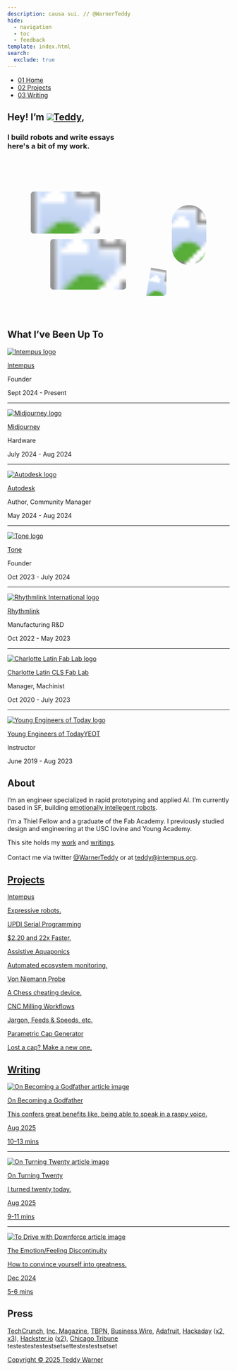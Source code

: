 ```yaml
---
description: causa sui. // @WarnerTeddy
hide:
  - navigation
  - toc
  - feedback
template: index.html
search:
  exclude: true
---
```


<!DOCTYPE html>
<html lang="en">
<head>
  <meta charset="UTF-8">
  <meta name="viewport" content="width=device-width, initial-scale=1.0">
  
  <!-- Primary Meta Tags -->
  <meta name="title" content="Teddy Warner">
  <meta name="description" content="I use digital fabrication techniques to accelerate human centric design. // @WarnerTeddy">
  <meta name="keywords" content="Digital fabrication, PCB development, Mechatronics engineering, USC Iovine and Young Academy, Engineering design, Fab Academy, Hardware engineering, Rapid prototyping, CAD design, Physical computing, Electronics design, IoT development, Wearable technology, Engineering portfolio">
  <meta name="author" content="Teddy Warner">
  <meta name="robots" content="index, follow">
  
  <!-- Open Graph / Facebook -->
  <meta property="og:type" content="website">
  <meta property="og:url" content="https://teddywarner.org/">
  <meta property="og:title" content="Teddy Warner">
  <meta property="og:description" content="I use digital fabrication techniques to accelerate human centric design. // @WarnerTeddy">
  <meta property="og:image" content="https://teddywarner.org/assets/images/thumb.png">
  <meta property="og:image:type" content="image/png">
  <meta property="og:image:width" content="1200">
  <meta property="og:image:height" content="630">

  <!-- Twitter -->
  <meta property="twitter:card" content="summary_large_image">
  <meta property="twitter:url" content="https://teddywarner.org/">
  <meta property="twitter:title" content="Teddy Warner">
  <meta property="twitter:description" content="I use digital fabrication techniques to accelerate human centric design. // @WarnerTeddy">
  <meta property="twitter:image" content="https://teddywarner.org/assets/images/thumb.png">

  <link rel="preconnect" href="https://fonts.googleapis.com">
  <link rel="preconnect" href="https://fonts.gstatic.com" crossorigin>
  <link href="https://fonts.googleapis.com/css2?family=Crimson+Pro:ital,wght@0,200..900;1,200..900&display=swap" rel="stylesheet">
  <link href="https://fonts.googleapis.com/css2?family=Crimson+Pro:ital,wght@0,200..900;1,200..900&family=JetBrains+Mono:ital,wght@0,100..800;1,100..800&display=swap" rel="stylesheet">
  <script src="https://kit.fontawesome.com/79ff35ecec.js" crossorigin="anonymous"></script>
  <link rel="stylesheet" href="/assets/css/index.css">
  <link rel="stylesheet" href="/assets/css/header.css">
</head>

<body>

  <nav class="main-navigation">
    <ul>
      <li><a class="home" href="https://teddywarner.com"><span class="navnum">01</span> Home</a></li>
      <li><a class="proj" href="https://teddywarner.com/proj/"><span class="navnum">02</span> Projects</a></li>
      <li><a class="writ" href="https://teddywarner.com/writ/"><span class="navnum">03</span> Writing</a></li>
    </ul>
  </nav>
  
  <div class="blur-overlay"></div>

  <main data-scroll-container>
  <div class="content-container">
    <section class="intro-section">
      <div class="content1">
        <div class="introabt">
          <h2>Hey! I’m <a id="twittername" target=”_blank” href="https://x.com/WarnerTeddy"><img class="pfp" src="assets/images/index/pfp.jpg">Teddy</a>, <span id="typed"></span></h2>
          <h3>I build robots and write essays <br>here's a bit of my work.</h3>
        </div>
      </div>
    </section>
    <section class="featured-projects">
        <div class="content2" id="content2">
            <div class="projparent">
                <div class="projscale">
                    <svg viewBox="0 0 1440 1024" preserveAspectRatio="none" fill="none" xmlns="http://www.w3.org/2000/svg">
                        <defs>
                            <clipPath id="clip0_107_71">
                                <rect x="804.5" y="624" width="226" height="272" rx="21" />
                            </clipPath>
                            <clipPath id="clip1_107_71">
                                <rect x="143" y="212" width="467" height="288" rx="25" />
                            </clipPath>
                            <clipPath id="clipImage1">
                                <rect x="1065" y="307" width="225" height="389" rx="112.5" />
                            </clipPath>
                            <clipPath id="clipImage2">
                                <rect x="277.5" y="527" width="492" height="328" rx="21" />
                            </clipPath>
                            <clipPath id="clipImage4">
                                <rect x="151" y="220" width="451" height="273" rx="21" />
                            </clipPath>
                            <clipPath id="clipImageTone">
                                <path d="M847.468 115H819.532H658.601H649.2C645.28 115 643.319 115 641.822 115.763C640.505 116.434 639.434 117.505 638.763 118.822C638 120.319 638 122.28 638 126.2V135.343V470.823V480.8C638 484.72 638 486.681 638.763 488.178C639.434 489.495 640.505 490.566 641.822 491.237C643.319 492 645.28 492.165 649.2 492.165H659.601H749.535H759.685C760.842 492.165 761.42 492.165 761.909 492.176C784.891 492.699 803.397 511.205 803.92 534.187C803.931 534.676 803.931 535.254 803.931 536.411V565.657V575.731C803.931 579.651 804 581.681 804.763 583.178C805.434 584.495 806.505 585.566 807.822 586.237C809.319 587 811.28 587 815.2 587L825.463 586.931L1007.4 587H1017.8C1021.72 587 1023.68 587 1025.18 586.237C1026.5 585.566 1027.57 584.495 1028.24 583.178C1029 581.681 1029 579.72 1029 575.8V565.657V136.343V126.2C1029 122.28 1029 120.319 1028.24 118.822C1027.57 117.505 1026.5 116.434 1025.18 115.763C1023.68 115 1021.72 115 1017.8 115H1007.4H847.468Z" />
                            </clipPath>
                            <path id="circlePath" d="M 1137 797 m -50, 0 a 50,50 0 1,1 100,0 a 50,50 0 1,1 -100,0" />
                        </defs>
                        <g id="title-group" class="title">
                            <rect x="141" y="143" width="224" height="49" rx="24.5" fill="var(--md-default-bg-color)" />
                            <rect x="141.5" y="143.5" width="223" height="48" rx="24" stroke="var(--md-default-fg-color--lighter)" />
                            <text x="253" y="175" fill="var(--md-default-fg-color--light)" text-anchor="middle" font-family="Crimson Pro" font-size="23" font-style="normal" font-weight="300" line-height="109.588%">A Creative Curation</text>
                        </g>
                        <a href="https://teddywarner.org/Projects/AssistiveAquaponics/">
                            <g id="image-card-1" class="project">
                                <rect x="1057" y="299" width="240" height="405" rx="120" fill="var(--md-default-fg-color--lightest)" />
                                <rect x="1057.5" y="299.5" width="239" height="404" rx="119.5" stroke="var(--md-default-fg-color--lighter)" stroke-opacity="0.2" />
                                <image x="1065" y="307" width="225" height="389" href="assets/images/index/aaft.png" clip-path="url(#clipImage1)" preserveAspectRatio="xMidYMid slice" alt="Assistive Aquaponics project image" />
                                <rect x="1065.5" y="307.5" width="224" height="388" rx="112" stroke="var(--md-default-fg-color--lighter)" stroke-opacity="0.2" />
                            </g>
                        </a>
                        <a href="https://teddywarner.org/writ">
                          <g id="image-card-2" class="project">
                              <rect x="269.5" y="520" width="508" height="342" rx="26" fill="var(--md-default-fg-color--lightest)" />
                              <rect x="270" y="520.5" width="507" height="341" rx="25.5" stroke="var(--md-default-fg-color--lighter)" stroke-opacity="0.2" />
                              <image x="277.5" y="527" width="492" height="328" href="assets/images/index/flowers.jpg" clip-path="url(#clipImage2)" preserveAspectRatio="xMidYMid slice" alt="Flowers project image" />
                              <rect x="278" y="527.5" width="491" height="327" rx="20.5" stroke="var(--md-default-fg-color--lighter)" stroke-opacity="0.2" />
                          </g>
                        </a>
                        <a target="_blank" href="https://www.goodreads.com/review/list/179003175?shelf=%23ALL%23&view=covers">
                          <g id="reading-card" class="project">
                              <rect x="796.5" y="616" width="242" height="288" rx="27" fill="var(--md-default-fg-color--lightest)" stroke="var(--md-default-fg-color--lighter)" stroke-opacity="0.2" />
                              <g clip-path="url(#clip0_107_71)">
                                  <g class="reading-content">
                                      <rect x="804.5" y="624" width="226" height="272" rx="21" fill="var(--md-default-bg-color)" fill-opacity="0.4" />
                                      <rect x="843" y="645" width="149" height="31" rx="15.5" fill="var(--md-default-bg-color)" />
                                      <text x="917.5" y="665" text-anchor="middle" fill="var(--md-default-fg-color)" fill-opacity="0.55" font-family="JetBrains Mono" font-size="12" font-style="normal" font-weight="300" line-height="109.588%">What I'm Reading</text>
                                      <text x="816" y="700" text-anchor="left" fill="var(--md-default-fg-color)" fill-opacity="0.75" font-family="JetBrains Mono" font-size="16" font-style="normal" font-weight="500" line-height="109.588%">When</text>
                                      <text x="816" y="720" text-anchor="left" fill="var(--md-default-fg-color)" fill-opacity="0.75" font-family="JetBrains Mono" font-size="16" font-style="normal" font-weight="500" line-height="109.588%">Einstein</text>
                                      <text x="816" y="740" text-anchor="left" fill="var(--md-default-fg-color)" fill-opacity="0.75" font-family="JetBrains Mono" font-size="16" font-style="normal" font-weight="500" line-height="109.588%">Walked with</text>
                                      <text x="816" y="760" text-anchor="left" fill="var(--md-default-fg-color)" fill-opacity="0.75" font-family="JetBrains Mono" font-size="16" font-style="normal" font-weight="500" line-height="109.588%">Gödel</text>
                                      <text x="817" y="778" text-anchor="left" fill="var(--md-default-fg-color)" fill-opacity="0.75" font-family="JetBrains Mono" font-size="11" font-style="normal" font-weight="400" line-height="109.588%">Jim Holt</text>
                                  </g>
                                  <image x="930.473" y="713" width="144.272" height="230.193" transform="rotate(10 930.473 713)" href="https://images-na.ssl-images-amazon.com/images/S/compressed.photo.goodreads.com/books/1515964026i/36794489.jpg" preserveAspectRatio="xMidYMid slice" alt="Book cover of When Einstein Walked with Gödel" />
                              </g>
                              <rect x="805" y="624.5" width="225" height="271" rx="20.5" stroke="var(--md-default-fg-color--lighter)" stroke-opacity="0.2" />
                          </g>
                        </a>
                        <a href="https://teddywarner.org/Projects/VonNiemannProbe/">
                            <g id="image-card-4" class="project">
                                <g clip-path="url(#clip1_107_71)">
                                    <rect x="142" y="212" width="468" height="288" rx="26" fill="var(--md-default-fg-color--lightest)" />
                                    <image x="151" y="220" width="451" height="273" href="assets/images/index/vnp.gif" clip-path="url(#clipImage4)" preserveAspectRatio="xMidYMid slice" alt="Von Niemann Probe project image" />
                                    <rect x="151.5" y="220.5" width="450" height="272" rx="20.5" stroke="var(--md-default-fg-color--lighter)" stroke-opacity="0.2" />
                                </g>
                                <rect x="143.5" y="212.5" width="466" height="287" rx="24.5" stroke="var(--md-default-fg-color--lighter)" stroke-opacity="0.2" />
                            </g>
                        </a>
                        <a target="_blank" href="https://tone.computer/">
                            <g id="image-card-3" class="project">
                                <path d="M848.04 107H818.96H652.485C644.615 107 640.679 107 637.673 108.503C635.029 109.825 632.879 111.935 631.532 114.53C630 117.48 630 121.342 630 129.066V477.986C630 485.71 630 489.572 631.532 492.522C632.879 495.117 635.029 497.227 637.673 498.549C640.679 500.052 644.615 500.052 652.485 500.052H750.262H760.035C780.16 500.052 796.475 516.367 796.475 536.493V572.934C796.475 580.658 796.475 584.52 798.007 587.47C799.354 590.065 801.504 592.175 804.149 593.497C807.155 595 811.09 595 818.96 595H818.96H1014.52H1014.52C1022.39 595 1026.32 595 1029.33 593.497C1031.97 592.175 1034.12 590.065 1035.47 587.47C1037 584.52 1037 580.658 1037 572.934V129.066V129.066C1037 121.342 1037 117.48 1035.47 114.53C1034.12 111.935 1031.97 109.825 1029.33 108.503C1026.32 107 1022.39 107 1014.52 107H848.04Z" fill="var(--md-default-fg-color--lightest)" stroke="var(--md-default-fg-color--lighter)" stroke-opacity="0.2" />
                                <image class="toneimg" x="638" y="107" width="390" height="488" clip-path="url(#clipImageTone)" preserveAspectRatio="xMidYMid slice" alt="Tone project image" />
                                <path d="M847.468 115H819.532H658.601H649.2C645.28 115 643.319 115 641.822 115.763C640.505 116.434 639.434 117.505 638.763 118.822C638 120.319 638 122.28 638 126.2V135.343V470.823V480.8C638 484.72 638 486.681 638.763 488.178C639.434 489.495 640.505 490.566 641.822 491.237C643.319 492 645.28 492.165 649.2 492.165H659.601H749.535H759.685C760.842 492.165 761.42 492.165 761.909 492.176C784.891 492.699 803.397 511.205 803.92 534.187C803.931 534.676 803.931 535.254 803.931 536.411V565.657V575.731C803.931 579.651 804 581.681 804.763 583.178C805.434 584.495 806.505 585.566 807.822 586.237C809.319 587 811.28 587 815.2 587L825.463 586.931L1007.4 587H1017.8C1021.72 587 1023.68 587 1025.18 586.237C1026.5 585.566 1027.57 584.495 1028.24 583.178C1029 581.681 1029 579.72 1029 575.8V565.657V136.343V126.2C1029 122.28 1029 120.319 1028.24 118.822C1027.57 117.505 1026.5 116.434 1025.18 115.763C1023.68 115 1021.72 115 1017.8 115H1007.4H847.468Z" fill="none" stroke="var(--md-default-fg-color--lighter)" stroke-opacity="0.2" />
                            </g>
                        </a>
                        <a class="circleLink" href="https://teddywarner.org/proj">
                            <g class="circleGroup" id="circleGroup">
                                <circle class="abtbtn" stroke="none" fill="var(--md-default-bg-color)" cx="1137" cy="797" r="50" onmouseenter="leftrevoff()" onmouseleave="leftrevon()" />
                                <path id="circlePath" d="M 1137 797 m -50, 0 a 50,50 0 1,1 100,0 a 50,50 0 1,1 -100,0" fill="none" />
                                <text class="circle-text" fill="var(--md-default-fg-color)" font-size="14.3" font-weight="300" font-family="JetBrains Mono" dy="0.4em">
                                    <textPath id="circleTextPath" href="#circlePath" startOffset="50%" text-anchor="middle">
                                      More Work - More Work - More Work - 
                                    </textPath>
                                </text>
                            </g>
                        </a>
                    </svg>
                </div>
            </div>
        </div>
    </section>
    <section class="experience">
      <div class="content3">
        <h2>What I’ve Been Up To</h2>
        <a target=”_blank” href="https://intempus.org">
          <img class="companylogo" src="https://intempus.org/assets/images/favicon.png" alt="Intempus logo"><p class="company">Intempus</p></a><p class="role">Founder</p><p class="year"><span class="mobileyear">Sept 2024 - </span>Present</p>
        <hr/>
        <a target=”_blank” href="https://www.midjourney.com/home">
          <img class="companylogo" src="assets/images/index/logos/mj.png" alt="Midjourney logo"><p class="company">Midjourney</p></a><p class="role">Hardware</p><p class="year"><span class="mobileyear">July </span>2024<span class="mobileyear"> - Aug 2024</span></p>
        <hr/>
        <a target=”_blank” href="https://www.autodesk.com/">
          <img class="companylogo" src="assets/images/index/logos/autodesk.png" alt="Autodesk logo"><p class="company">Autodesk</p></a><p class="role"><span class="mobileyear">Author, </span>Community Manager</p><p class="year"><span class="mobileyear">May </span>2024<span class="mobileyear"> - Aug 2024</span></p>
        <hr/>
        <a target=”_blank” href="https://tone.computer/">
          <img class="companylogo" src="assets/images/index/logos/tone.png" alt="Tone logo"><p class="company">Tone</p></a><p class="role">Founder</p><p class="year"><span class="mobileyear">Oct 2023 - July </span>2024</p>
        <hr/>
        <a target=”_blank” href="https://rhythmlink.com/">
          <img class="companylogo" src="assets/images/index/logos/ri.png" alt="Rhythmlink International logo"><p class="company">Rhythmlink</p></a><p class="role">Manufacturing<span class="mobileyear"> R&D</span><p class="year"><span class="mobileyear">Oct </span>2022 - <span class="mobileyear">May </span>2023</p>
        <hr/>
        <a target=”_blank” href="https://www.charlottelatin.org/academics/steam">
          <img class="companylogo" src="assets/images/index/logos/fab.png" alt="Charlotte Latin Fab Lab logo"><p class="company"><span class="mobileyear">Charlotte Latin </span><span class="mobileshow">CLS </span>Fab Lab</p></a><p class="role">Manager, Machinist</span></p><p class="year"><span class="mobileyear">Oct </span>2020 - <span class="mobileyear">July </span>2023</p>
        <hr/>
        <a target=”_blank” href="https://www.youngengineersoftoday.com/">
          <img class="companylogo" src="assets/images/index/logos/yeot.png" alt="Young Engineers of Today logo"><p class="company"><span class="mobileyear">Young Engineers of Today</span><span class="mobileshow">YEOT</span></p></a><p class="role">Instructor</p><p class="year"><span class="mobileyear">June </span>2019 - <span class="mobileyear">Aug </span>2023</p>
    </section>
    <section class="about">
      <div class="content4">
        <h2>About</h2>
        <p class="abt1">I’m an engineer specialized in rapid prototyping and applied AI. I’m currently based in SF, building <a target=”_blank” href="https://intempus.org">emotionally intellegent robots</a>.</p>
        <p class="abt2">I'm a <a target=”_blank” style="text-decoration: none;" href="https://thielfellowship.org/">Thiel Fellow</a> and a graduate of the <a target=”_blank” style="text-decoration: none;" href="https://fabacademy.org/">Fab Academy</a>. I previously studied design and engineering at the <a target=”_blank” style="text-decoration: none;" href="https://iovine-young.usc.edu/">USC Iovine and Young Academy</a>.</p>
        <p class="abt3">This site holds my <a href="https://teddywarner.org/proj">work</a> and <a href="https://teddywarner.org/writ">writings</a>.<span class="mobileyear"></br></br></span> Contact me via twitter <a target=”_blank” href="https://x.com/WarnerTeddy">@WarnerTeddy</a> or at <a href="mailto:teddy@intempus.org">teddy@intempus.org</a>.</p>
    </section>
    <section class="projects">
      <div class="content5">
        <a href="https://teddywarner.org/proj"><h2>Projects</h2></a>
        <div class="grid-container">
          <a target=”_blank” href="https://intempus.org/research/"> <div class="grid-item">
              <p class="projtitle">Intempus</p>
              <p class="projdescription">Expressive robots.</p>
              <i class="fa-solid fa-arrow-up-right-from-square"></i>
            </div> </a>
          <a href="https://teddywarner.org/Projects/SerialUPDI/"> <div class="grid-item">
              <p class="projtitle">UPDI Serial Programming</p>
              <p class="projdescription">$2.20 and 22x Faster.</p>
              <i class="fa-solid fa-arrow-up-right-from-square"></i>
            </div> </a>
          <a href="https://teddywarner.org/Projects/AssistiveAquaponics/"> <div class="grid-item">
              <p class="projtitle">Assistive Aquaponics</p>
              <p class="projdescription">Automated ecosystem monitoring.</p>
              <i class="fa-solid fa-arrow-up-right-from-square"></i>
            </div> </a>
          <a href="https://teddywarner.org/Projects/VonNiemannProbe/"> <div class="grid-item">
              <p class="projtitle">Von Niemann Probe</p>
              <p class="projdescription">A Chess cheating device.</p>
              <i class="fa-solid fa-arrow-up-right-from-square"></i>
            </div> </a>
          <span class="mobileyear">
          <a href="https://teddywarner.org/Projects/MillingWorflow/"> <div class="grid-item">
              <p class="projtitle">CNC Milling Workflows</p>
              <p class="projdescription">Jargon, Feeds & Speeds, etc.</p>
              <i class="fa-solid fa-arrow-up-right-from-square"></i>
            </div> </a>
          </span>
          <a href="https://teddywarner.org/Projects/ParametricGenerator/"> <div class="grid-item">
              <p class="projtitle">Parametric Cap Generator</p>
              <p class="projdescription">Lost a cap? Make a new one.</p>
              <i class="fa-solid fa-arrow-up-right-from-square"></i>
            </div> </a>
        </div>
      </div>
    </section>
    <section class="writing">
      <div class="content6" id="content6">
        <a href="https://teddywarner.org/writ"><h2>Writing</h2></a>
        <div class="writparent">
          <a href="https://teddywarner.org/writings/on-becoming-a-godfather/">
            <div class="imgparent"><img class="writeimg" src="../assets/images/Godfather/thumb.png" alt="On Becoming a Godfather article image"></div>
            <p class="projtitle">On Becoming a Godfather</p>
            <p class="projdescription">This confers great benefits like, being able to speak in a raspy voice.</p>
            <p class="writeyear">Aug 2025</p>
            <span class="mobileyear">
            <p class="readtime">10–13 mins</p>
            </span>
          </a>
        </div>
        <hr>
        <div class="writparent">
          <a href="https://teddywarner.org/writings/on-turning-twenty">
            <div class="imgparent"><img class="writeimg" src="../assets/images/20/thumb.png" alt="On Turning Twenty article image"></div>
            <p class="projtitle">On Turning Twenty</p>
            <p class="projdescription">I turned twenty today.</p>
            <p class="writeyear">Aug 2025</p>
            <span class="mobileyear">
            <p class="readtime">9-11 mins</p>
            </span>
          </a>
        </div>
        <span class="mobileyear">
        <hr>
        <div class="writparent">
          <a href="https://teddywarner.org/writings/efd">
            <div class="imgparent"><img class="writeimg" src="assets/images/efd/efd.png" alt="To Drive with Downforce article image"></div>
            <p class="projtitle">The Emotion/Feeling Discontinuity</p>
            <p class="projdescription">How to convince yourself into greatness.</p>
            <p class="writeyear">Dec 2024</p>
            <span class="mobileyear">
            <p class="readtime">5-6 mins</p>
            </span>
          </a>
        </div>
        </span>
      </div>
    </section>
    <section class="press">
      <div class="content7">
        <h2>Press</h2>
        <p class="pressentry"><a target=”_blank” href="https://techcrunch.com/2025/05/25/why-intempus-thinks-robots-should-have-a-human-physiological-state/">TechCrunch</a>, <a target=”_blank” href="https://www.inc.com/chloe-aiello/why-this-19-year-old-founder-wants-to-give-robots-emotional-intelligence/91195706">Inc. Magazine</a>, <a target=”_blank” href="https://www.youtube.com/live/JY0RL1jr22o?t=9656s">TBPN</a>, <a target=”_blank” href="https://businesswire.com/news/home/20250522267532/en/Thiel-Foundation-Announces-2025-Class-of-Thiel-Fellows">Business Wire</a>, <a target=”_blank” href="https://blog.adafruit.com/2023/02/01/the-von-niemann-probe-aims-to-investigate-the-accusations-of-chess-cheating-wearablewednesday/">Adafruit</a>, <a target=”_blank” href="https://hackaday.com/2023/02/01/electronic-shoe-explores-alleged-chess-misbehavior/">Hackaday</a> (<a target=”_blank” href="https://hackaday.com/2022/12/26/turning-a-microchip-mplab-snap-into-a-udpi-avr-programmer/">x2</a>, <a target=”_blank” href="https://hackaday.com/2023/01/25/pizza-making-cnc-machine-is-the-only-tool-weve-ever-dreamed-of/">x3</a>), <a target=”_blank” href="https://www.hackster.io/news/pizza-pizza-cnc-machine-makes-pizzas-so-you-don-t-have-to-2abc96e2c411">Hackster.io</a> (<a target=”_blank” href="https://www.hackster.io/news/this-chess-cheating-wearable-aims-to-investigate-the-accusations-against-grandmaster-hans-neimann-90b63403b5d0">x2</a>), <a target=”_blank” href="https://www.chicagotribune.com/2016/01/04/st-francis-students-gain-skills-while-creating-underwater-robot/">Chicago Tribune</a>  <span class="hiddentext">testestestestestsetsettestestestsetset</span></p>
    </section>
    <section class="footer">
      <div class="content8">
        <div class="socialpar">
          <a target=”_blank” href="https://github.com/Twarner491">
            <i class="fa-brands fa-github"></i>
          </a>
        </div>
        <div class="socialpar">
          <a target=”_blank” href="https://x.com/WarnerTeddy">
            <i class="fa-brands fa-x-twitter"></i>
          </a>
        </div>
        <div class="socialpar">
          <a target=”_blank” href="mailto:tawarner@usc.edu">
            <i class="fa-solid fa-paper-plane"></i>
          </a>
        </div>
        <a target=”_blank” href="https://github.com/Twarner491/TeddyWarner.org/blob/main/LICENSE">
          <p class="copyright">Copyright © 2025 Teddy Warner</p>
        </a>
    </section>
    <h1 style="display:none;">Teddy Warner - Digital Fabrication Engineer & Designer</h1>
  </div>
  </main>

  <script src="https://unpkg.com/typed.js@2.1.0/dist/typed.umd.js"></script>
  <script>
    var typed = new Typed('#typed', {
      strings: ['a researcher.', 'an engineer.', 'a designer.'],
      startDelay: 700,
      typeSpeed: 60,
      backSpeed: 60,
      backDelay: 1200,
      loop: true
    });
    document.addEventListener("DOMContentLoaded", function() {
      var content2 = document.getElementById('content2');
      var observer = new ResizeObserver(entries => {
        for (let entry of entries) {
          var content2Height = entry.contentRect.height;
          document.documentElement.style.setProperty('--content2-height', content2Height + 'px');
        }
      });
      observer.observe(content2);
    });
    document.addEventListener("DOMContentLoaded", function() {
      const toneImage = document.querySelector('.project .toneimg');
      const root = document.documentElement;
      function colortheme() {
          const selectedOption = document.querySelector('input[name="__palette"]:checked');
          const currentTheme = selectedOption ? selectedOption.getAttribute('data-md-color-scheme') : 'light';
          let toneUrl;
          if (currentTheme === 'slate') {
              toneUrl = getComputedStyle(root).getPropertyValue('--tone-url-slate').trim().replace(/^"(.*)"$/, '$1');
          } else {
              toneUrl = getComputedStyle(root).getPropertyValue('--tone-url-light').trim().replace(/^"(.*)"$/, '$1');
          }
          toneImage.setAttributeNS('http://www.w3.org/1999/xlink', 'href', toneUrl);
      }
        function saveTheme() {
          const selectedOption = document.querySelector('input[name="__palette"]:checked');
          if (selectedOption) {
            const currentTheme = selectedOption.getAttribute('data-md-color-scheme');
            localStorage.setItem('theme', currentTheme);
          }
        }
        function applySavedTheme() {
          const savedTheme = localStorage.getItem('theme');
          if (savedTheme) {
            const themeOption = document.querySelector(`input[name="__palette"][data-md-color-scheme="${savedTheme}"]`);
            if (themeOption) {
              themeOption.checked = true;
              root.setAttribute('data-md-color-scheme', savedTheme);
              colortheme();
            }
          }
        }
        applySavedTheme();
        colortheme(); 
        document.querySelectorAll('input[name="__palette"]').forEach((input) => {
            input.addEventListener('change', () => {
                colortheme();
                saveTheme();
            });
        });
        window.colortheme = colortheme;
      });
    document.addEventListener("DOMContentLoaded", function() {
      var content6 = document.getElementById('content6');
      var observer = new ResizeObserver(entries => {
        for (let entry of entries) {
          var content6Height = entry.contentRect.height;
          document.documentElement.style.setProperty('--content6-height', content6Height + 'px');
        }
      });
      observer.observe(content6);
    });
  </script>
  <script src="/assets/js/index.js"></script>
  <script src="/assets/js/header.js"></script>
</body>
</html>